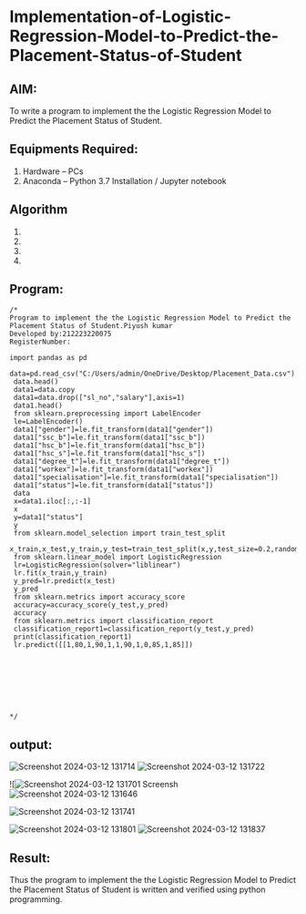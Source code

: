 # Implementation-of-Logistic-Regression-Model-to-Predict-the-Placement-Status-of-Student

## AIM:
To write a program to implement the the Logistic Regression Model to Predict the Placement Status of Student.

## Equipments Required:
1. Hardware – PCs
2. Anaconda – Python 3.7 Installation / Jupyter notebook

## Algorithm
1. 
2. 
3. 
4. 

## Program:
```
/*
Program to implement the the Logistic Regression Model to Predict the Placement Status of Student.Piyush kumar
Developed by:212223220075 
RegisterNumber:

import pandas as pd
 data=pd.read_csv("C:/Users/admin/OneDrive/Desktop/Placement_Data.csv")
 data.head()
 data1=data.copy
 data1=data.drop(["sl_no","salary"],axis=1)
 data1.head()
 from sklearn.preprocessing import LabelEncoder
 le=LabelEncoder()
 data1["gender"]=le.fit_transform(data1["gender"])
 data1["ssc_b"]=le.fit_transform(data1["ssc_b"])
 data1["hsc_b"]=le.fit_transform(data1["hsc_b"])
 data1["hsc_s"]=le.fit_transform(data1["hsc_s"])
 data1["degree_t"]=le.fit_transform(data1["degree_t"])
 data1["workex"]=le.fit_transform(data1["workex"])
 data1["specialisation"]=le.fit_transform(data1["specialisation"])
 data1["status"]=le.fit_transform(data1["status"])
 data
 x=data1.iloc[:,:-1]
 x
 y=data1["status"]
 y
 from sklearn.model_selection import train_test_split
 x_train,x_test,y_train,y_test=train_test_split(x,y,test_size=0.2,random_state=0)
 from sklearn.linear_model import LogisticRegression
 lr=LogisticRegression(solver="liblinear")
 lr.fit(x_train,y_train)
 y_pred=lr.predict(x_test)
 y_pred
 from sklearn.metrics import accuracy_score
 accuracy=accuracy_score(y_test,y_pred)
 accuracy
 from sklearn.metrics import classification_report
 classification_report1=classification_report(y_test,y_pred)
 print(classification_report1)
 lr.predict([[1,80,1,90,1,1,90,1,0,85,1,85]])







  
*/
```

## output:
![Screenshot 2024-03-12 131714](https://github.com/H515piyush/Implementation-of-Logistic-Regression-Model-to-Predict-the-Placement-Status-of-Student/assets/147472999/95300913-a6ef-4680-896f-0e65dc6ffffc)
![Screenshot 2024-03-12 131722](https://github.com/H515piyush/Implementation-of-Logistic-Regression-Model-to-Predict-the-Placement-Status-of-Student/assets/147472999/0c3ea778-05fa-4aae-863e-16859154a1b6)



![![Screenshot 2024-03-12 131701](https://github.com/H515piyush/Implementation-of-Logistic-Regression-Model-to-Predict-the-Placement-Status-of-Student/assets/147472999/f9b8f5c0-87cf-4b1e-bd48-a536f598d03a)
Screensh![Screenshot 2024-03-12 131646](https://github.com/H515piyush/Implementation-of-Logistic-Regression-Model-to-Predict-the-Placement-Status-of-Student/assets/147472999/9add2638-ab05-44f3-9d19-a9daf927671c)

![Screenshot 2024-03-12 131741](https://github.com/H515piyush/Implementation-of-Logistic-Regression-Model-to-Predict-the-Placement-Status-of-Student/assets/147472999/d88ad795-2f83-40a7-88a3-c7f05b5c0713)



![Screenshot 2024-03-12 131801](https://github.com/H515piyush/Implementation-of-Logistic-Regression-Model-to-Predict-the-Placement-Status-of-Student/assets/147472999/0a00e4a5-e3c4-4afa-8216-9d7c99845511)
![Screenshot 2024-03-12 131837](https://github.com/H515piyush/Implementation-of-Logistic-Regression-Model-to-Predict-the-Placement-Status-of-Student/assets/147472999/fd39b3ba-2cb4-4c67-9ead-d144a015be97)


## Result:

Thus the program to implement the the Logistic Regression Model to Predict the Placement Status of Student is written and verified using python programming.
